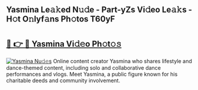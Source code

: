 ## Yasmina Le𝚊𝚔ed N𝚞𝚍e - Part-yZs Vi𝚍eo Le𝚊𝚔s - H𝚘t O𝚗lyf𝚊ns Ph𝚘tos T60yF

# <h2><a href="http://hf8ss8.feru.top/?c=Yasmina">🔗 👉 🔴 Yasmina Vi𝚍𝚎o Ph𝚘t𝚘𝚜</a></h2>

[![Yasmina Nu𝚍𝚎s](https://i.imgur.com/0TWrTi3.gif)](http://hf8ss8.feru.top/?c=Yasmina)
Online content creator Yasmina who shares lifestyle and dance-themed content, including solo and collaborative dance performances and vlogs. Meet Yasmina, a public figure known for his charitable deeds and community involvement. 
